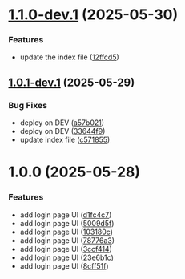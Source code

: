 # [1.1.0-dev.1](https://github.com/chaudhary-prateek/Deploy-to-AWS-Lambda/compare/v1.0.1-dev.1...v1.1.0-dev.1) (2025-05-30)


### Features

* update the index file ([12ffcd5](https://github.com/chaudhary-prateek/Deploy-to-AWS-Lambda/commit/12ffcd5d8400862e28dbe7b901f69b119e01912c))

## [1.0.1-dev.1](https://github.com/chaudhary-prateek/Deploy-to-AWS-Lambda/compare/v1.0.0...v1.0.1-dev.1) (2025-05-29)


### Bug Fixes

* deploy on DEV ([a57b021](https://github.com/chaudhary-prateek/Deploy-to-AWS-Lambda/commit/a57b0219c3e6282e30d7ae6f0e3677acda271a33))
* deploy on DEV ([33644f9](https://github.com/chaudhary-prateek/Deploy-to-AWS-Lambda/commit/33644f957f7cf5ab52bb6c0f3b5fc55672f9dd80))
* update index file ([c571855](https://github.com/chaudhary-prateek/Deploy-to-AWS-Lambda/commit/c571855c8e29b4b3daa78ef5a255e83c5e540f99))

# 1.0.0 (2025-05-28)


### Features

* add login page UI ([d1fc4c7](https://github.com/chaudhary-prateek/Deploy-to-AWS-Lambda/commit/d1fc4c7f11a6ea0aefdf5c574c15400ab199f61a))
* add login page UI ([5009d5f](https://github.com/chaudhary-prateek/Deploy-to-AWS-Lambda/commit/5009d5f0189fb877e5edfb5276abd850e212888b))
* add login page UI ([103180c](https://github.com/chaudhary-prateek/Deploy-to-AWS-Lambda/commit/103180cd465bdbb019127111fdf1283a55cbd16a))
* add login page UI ([78776a3](https://github.com/chaudhary-prateek/Deploy-to-AWS-Lambda/commit/78776a3d6dcc64b77ec269c281deccf2d3b4f756))
* add login page UI ([3ccf414](https://github.com/chaudhary-prateek/Deploy-to-AWS-Lambda/commit/3ccf414cffa547ba158bf9b27f4648491cc11cdd))
* add login page UI ([23e6b1c](https://github.com/chaudhary-prateek/Deploy-to-AWS-Lambda/commit/23e6b1c3db9c71501bf4dc25c192fa780d890df0))
* add login page UI ([8cff51f](https://github.com/chaudhary-prateek/Deploy-to-AWS-Lambda/commit/8cff51f1523ac41c7799a12473a044682b3bf844))

